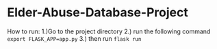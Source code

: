 # Elder-Abuse-Database-Project
How to run:
1.)Go to the project directory
2.) run the following command `export FLASK_APP=app.py`
3.) then run `flask run`
